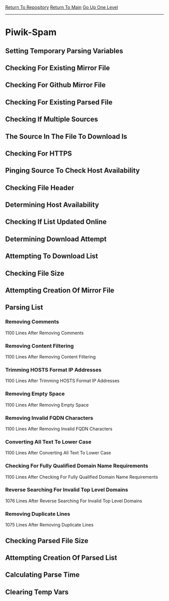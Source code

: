 [Return To Repository](https://github.com/deathbybandaid/piholeparser/)
[Return To Main](https://github.com/deathbybandaid/piholeparser/blob/master/RecentRunLogs/Mainlog.md)
[Go Up One Level](https://github.com/deathbybandaid/piholeparser/blob/master/RecentRunLogs/TopLevelScripts/30-Processing-External-Blacklists.md)
____________________________________
# Piwik-Spam
## Setting Temporary Parsing Variables
## Checking For Existing Mirror File
## Checking For Github Mirror File
## Checking For Existing Parsed File
## Checking If Multiple Sources
## The Source In The File To Download Is
## Checking For HTTPS
## Pinging Source To Check Host Availability
## Checking File Header
## Determining Host Availability
## Checking If List Updated Online
## Determining Download Attempt
## Attempting To Download List
## Checking File Size
## Attempting Creation Of Mirror File
## Parsing List
### Removing Comments
1100 Lines After Removing Comments
### Removing Content Filtering
1100 Lines After Removing Content Filtering
### Trimming HOSTS Format IP Addresses
1100 Lines After Trimming HOSTS Format IP Addresses
### Removing Empty Space
1100 Lines After Removing Empty Space
### Removing Invalid FQDN Characters
1100 Lines After Removing Invalid FQDN Characters
### Converting All Text To Lower Case
1100 Lines After Converting All Text To Lower Case
### Checking For Fully Qualified Domain Name Requirements
1100 Lines After Checking For Fully Qualified Domain Name Requirements
### Reverse Searching For Invalid Top Level Domains
1076 Lines After Reverse Searching For Invalid Top Level Domains
### Removing Duplicate Lines
1075 Lines After Removing Duplicate Lines
## Checking Parsed File Size
## Attempting Creation Of Parsed List
## Calculating Parse Time
## Clearing Temp Vars
